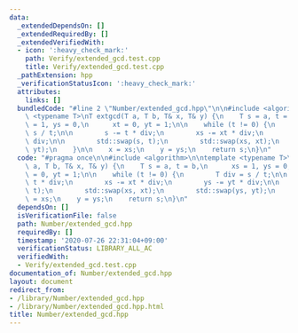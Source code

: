 ```yaml
---
data:
  _extendedDependsOn: []
  _extendedRequiredBy: []
  _extendedVerifiedWith:
  - icon: ':heavy_check_mark:'
    path: Verify/extended_gcd.test.cpp
    title: Verify/extended_gcd.test.cpp
  _pathExtension: hpp
  _verificationStatusIcon: ':heavy_check_mark:'
  attributes:
    links: []
  bundledCode: "#line 2 \"Number/extended_gcd.hpp\"\n\n#include <algorithm>\n\ntemplate\
    \ <typename T>\nT extgcd(T a, T b, T& x, T& y) {\n    T s = a, t = b,\n      xs\
    \ = 1, ys = 0,\n      xt = 0, yt = 1;\n\n    while (t != 0) {\n        T div =\
    \ s / t;\n\n        s -= t * div;\n        xs -= xt * div;\n        ys -= yt *\
    \ div;\n\n        std::swap(s, t);\n        std::swap(xs, xt);\n        std::swap(ys,\
    \ yt);\n    }\n\n    x = xs;\n    y = ys;\n    return s;\n}\n"
  code: "#pragma once\n\n#include <algorithm>\n\ntemplate <typename T>\nT extgcd(T\
    \ a, T b, T& x, T& y) {\n    T s = a, t = b,\n      xs = 1, ys = 0,\n      xt\
    \ = 0, yt = 1;\n\n    while (t != 0) {\n        T div = s / t;\n\n        s -=\
    \ t * div;\n        xs -= xt * div;\n        ys -= yt * div;\n\n        std::swap(s,\
    \ t);\n        std::swap(xs, xt);\n        std::swap(ys, yt);\n    }\n\n    x\
    \ = xs;\n    y = ys;\n    return s;\n}\n"
  dependsOn: []
  isVerificationFile: false
  path: Number/extended_gcd.hpp
  requiredBy: []
  timestamp: '2020-07-26 22:31:04+09:00'
  verificationStatus: LIBRARY_ALL_AC
  verifiedWith:
  - Verify/extended_gcd.test.cpp
documentation_of: Number/extended_gcd.hpp
layout: document
redirect_from:
- /library/Number/extended_gcd.hpp
- /library/Number/extended_gcd.hpp.html
title: Number/extended_gcd.hpp
---
```

